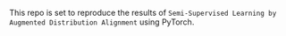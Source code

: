 This repo is set to reproduce the results of `Semi-Supervised Learning by Augmented Distribution Alignment` using PyTorch.

